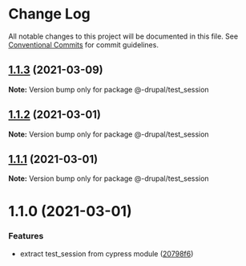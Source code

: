 # Change Log

All notable changes to this project will be documented in this file.
See [Conventional Commits](https://conventionalcommits.org) for commit guidelines.

## [1.1.3](https://github.com/AmazeeLabs/silverback-mono/compare/@-drupal/test_session@1.1.2...@-drupal/test_session@1.1.3) (2021-03-09)

**Note:** Version bump only for package @-drupal/test_session





## [1.1.2](https://github.com/AmazeeLabs/silverback-mono/compare/@-drupal/test_session@1.1.1...@-drupal/test_session@1.1.2) (2021-03-01)

**Note:** Version bump only for package @-drupal/test_session





## [1.1.1](https://github.com/AmazeeLabs/silverback-mono/compare/@-drupal/test_session@1.1.0...@-drupal/test_session@1.1.1) (2021-03-01)

**Note:** Version bump only for package @-drupal/test_session





# 1.1.0 (2021-03-01)


### Features

* extract test_session from cypress module ([20798f6](https://github.com/AmazeeLabs/silverback-mono/commit/20798f605b1a1ff1dd8651d8123c5cbfc490105f))
